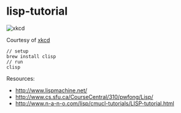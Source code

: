 # lisp-tutorial

![xkcd](http://www.mrbill.net/images/comics/xkcd/lisp_cycles.gif)

Courtesy of [xkcd](http://www.xkcd.com/)

```
// setup
brew install clisp
// run
clisp
```

Resources:
* http://www.lispmachine.net/
* http://www.cs.sfu.ca/CourseCentral/310/pwfong/Lisp/
* http://www.n-a-n-o.com/lisp/cmucl-tutorials/LISP-tutorial.html
